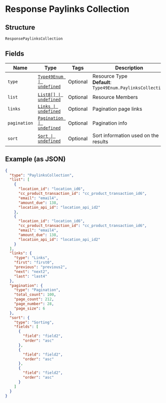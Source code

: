 
# Response Paylinks Collection

## Structure

`ResponsePaylinksCollection`

## Fields

| Name | Type | Tags | Description |
|  --- | --- | --- | --- |
| `type` | [`Type49Enum \| undefined`](../../doc/models/type-49-enum.md) | Optional | Resource Type<br>**Default**: `Type49Enum.PaylinksCollection` |
| `list` | [`List8[] \| undefined`](../../doc/models/list-8.md) | Optional | Resource Members |
| `links` | [`Links \| undefined`](../../doc/models/links.md) | Optional | Pagination page links |
| `pagination` | [`Pagination \| undefined`](../../doc/models/pagination.md) | Optional | Pagination info |
| `sort` | [`Sort \| undefined`](../../doc/models/sort.md) | Optional | Sort information used on the results |

## Example (as JSON)

```json
{
  "type": "PaylinksCollection",
  "list": [
    {
      "location_id": "location_id6",
      "cc_product_transaction_id": "cc_product_transaction_id6",
      "email": "email4",
      "amount_due": 138,
      "location_api_id": "location_api_id2"
    },
    {
      "location_id": "location_id6",
      "cc_product_transaction_id": "cc_product_transaction_id6",
      "email": "email4",
      "amount_due": 138,
      "location_api_id": "location_api_id2"
    }
  ],
  "links": {
    "type": "Links",
    "first": "first0",
    "previous": "previous2",
    "next": "next2",
    "last": "last4"
  },
  "pagination": {
    "type": "Pagination",
    "total_count": 100,
    "page_count": 212,
    "page_number": 28,
    "page_size": 6
  },
  "sort": {
    "type": "Sorting",
    "fields": [
      {
        "field": "field2",
        "order": "asc"
      },
      {
        "field": "field2",
        "order": "asc"
      },
      {
        "field": "field2",
        "order": "asc"
      }
    ]
  }
}
```

